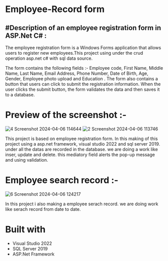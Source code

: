 # Employee-Record form

## #Description of an employee registration form in ASP.Net C# :

The employee registration form is a Windows Forms application that allows users to register new employees.This project using under the crud operation asp.net c# with sql data source.

The form contains the following fields :-
Employee code, First Name, Middle Name, Last Name, Email Address, Phone Number, Date of Birth, Age, Gender, Employee photo upload and  Education .
The form also contains a button that users can click to submit the registration information. When the user clicks the submit button, the form validates the data and then saves it to a database.

# Preview of the screenshot :-
![4 Screenshot 2024-04-06 114644](https://github.com/AmanAnand03/EmployeeRegistrationForm/assets/144671231/5205004c-4931-4cc4-9c5c-fc172dc38388)
![2 Screenshot 2024-04-06 113746](https://github.com/AmanAnand03/EmployeeRegistrationForm/assets/144671231/4198c142-34a4-4294-b9f1-75d35134a047)

This project is based on employee registration form. In this making of this project using a asp.net framework, visual studio 2022 and sql server 2019.
under all the datas are recorded in the database. we are doing a work like inser, update and delete. this mediatory field alerts the pop-up message and using validation.

# Employee search record :-
![6 Screenshot 2024-04-06 124217](https://github.com/AmanAnand03/EmployeeRegistrationForm/assets/144671231/f0b150ae-6d9e-4448-b22a-0bef742fae39)

In this project i also making a employee serach record. we are doing work like serach record from date to date.

# Built with
* Visual Studio 2022
* SQL Server 2019
* ASP.Net Framework
